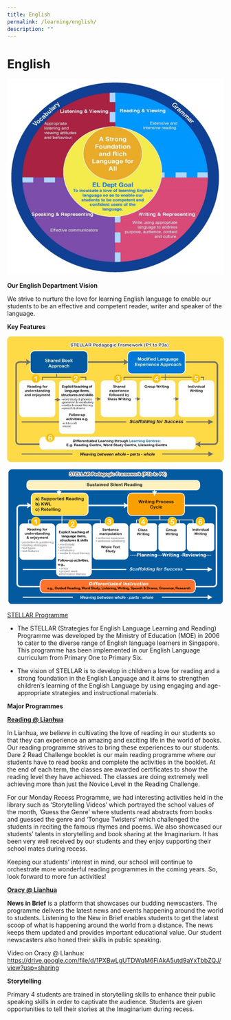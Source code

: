 ```yaml
---
title: English
permalink: /learning/english/
description: ""
---
```

# English

![](/images/Learning/English/el1.jpg)

**Our English Department Vision**

We strive to nurture the love for learning English language to enable our students to be an effective and competent reader, writer and speaker of the language.


**Key Features**

![](/images/Learning/English/el2.jpg)

![](/images/Learning/English/Stellar%20Pedagogic%20Framework%20(P3b%20to%20P6).png)

<u>STELLAR Programme</u>

*   The STELLAR (Strategies for English Language Learning and Reading) Programme was developed by the Ministry of Education (MOE) in 2006 to cater to the diverse range of English language learners in Singapore. This programme has been implemented in our English Language curriculum from Primary One to Primary Six.

*   The vision of STELLAR is to develop in children a love for reading and a strong foundation in the English Language and it aims to strengthen children’s learning of the English Language by using engaging and age-appropriate strategies and instructional materials.

 
**Major Programmes**

**<u>Reading @ Lianhua</u>**

In Lianhua, we believe in cultivating the love of reading in our students so that they can experience an amazing and exciting life in the world of books. Our reading programme strives to bring these experiences to our students. Dare 2 Read Challenge booklet is our main reading programme where our students have to read books and complete the activities in the booklet. At the end of each term, the classes are awarded certificates to show the reading level they have achieved. The classes are doing extremely well achieving more than just the Novice Level in the Reading Challenge.  

  

For our Monday Recess Programme, we had interesting activities held in the library such as ‘Storytelling Videos’ which portrayed the school values of the month, ‘Guess the Genre’ where students read abstracts from books and guessed the genre and ‘Tongue Twisters’ which challenged the students in reciting the famous rhymes and poems. We also showcased our students’ talents in storytelling and book sharing at the Imaginarium. It has been very well received by our students and they enjoy supporting their school mates during recess.

  

Keeping our students’ interest in mind, our school will continue to orchestrate more wonderful reading programmes in the coming years. So, look forward to more fun activities!

  

**<u>Oracy @ Lianhua</u>**

**News in Brief** is a platform that showcases our budding newscasters. The programme delivers the latest news and events happening around the world to students. Listening to the New in Brief enables students to get the latest scoop of what is happening around the world from a distance. The news keeps them updated and provides important educational value. Our student newscasters also honed their skills in public speaking. 

  

Video on Oracy @ LIanhua:
<a href="https://drive.google.com/file/d/1PXBwLgUTDWqM6FiAkA5utd9aYxTbbZQJ/view?usp=sharing" target="_blank">https://drive.google.com/file/d/1PXBwLgUTDWqM6FiAkA5utd9aYxTbbZQJ/view?usp=sharing</a>

**Storytelling**

Primary 4 students are trained in storytelling skills to enhance their public speaking skills in order to captivate the audience. Students are given opportunities to tell their stories at the Imaginarium during recess.